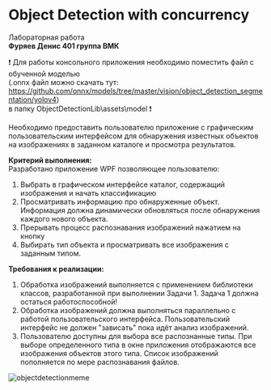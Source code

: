# Object Detection with concurrency
Лабораторная работа <br />
**Фуряев Денис 401 группа ВМК**

:heavy_exclamation_mark: Для работы консольного приложения необходимо поместить файл с обученной моделью <br />(.onnx файл можно скачать тут: https://github.com/onnx/models/tree/master/vision/object_detection_segmentation/yolov4) <br /> в папку ObjectDetectionLib\assets\model 
 :heavy_exclamation_mark:

Необходимо предоставить пользователю приложение с графическим пользовательским интерфейсом для обнаружения известных объектов на изображениях в заданном каталоге и просмотра результатов. 

**Критерий выполнения:**  <br />
Разработано приложение WPF позволяющее пользователю: 

1) Выбрать в графическом интерфейсе каталог, содержащий изображения и начать классификацию  
2) Просматривать информацию про обнаруженные объект. Информация должна динамически обновляться после обнаружения каждого нового объекта. 
3) Прерывать процесс распознавания изображений нажатием на кнопку 
4) Выбирать тип объекта и просматривать все изображения с заданным типом. 

**Требования к реализации:** <br />
1) Обработка изображений выполняется  c применением библиотеки классов, разработанной при выполнении Задачи 1. Задача 1 должна остаться работоспособной! 
2) Обработка изображений должна выполняться параллельно с работой пользовательского интерфейса. Пользовательский интерфейс не должен "зависать" пока идёт анализ изображений. 
3) Пользователю доступны для выбора все распознанные типы. При выборе определенного типа в окне приложения отображаются все изображения объектов этого типа.  Список изображений пополняется по мере распознавания файлов. 



![objectdetectionmeme](https://user-images.githubusercontent.com/65111871/134655343-7084386a-476d-4b51-9883-a2e241c1ce3f.png)
